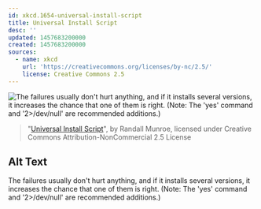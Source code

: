 ```yaml
---
id: xkcd.1654-universal-install-script
title: Universal Install Script
desc: ''
updated: 1457683200000
created: 1457683200000
sources:
  - name: xkcd
    url: 'https://creativecommons.org/licenses/by-nc/2.5/'
    license: Creative Commons 2.5
---
```

![The failures usually don't hurt anything, and if it installs several versions, it increases the chance that one of them is right. (Note: The 'yes' command and '2>/dev/null' are recommended additions.)](https://imgs.xkcd.com/comics/universal_install_script.png)
> "[Universal Install Script](https://xkcd.com/1654/)", by Randall Munroe, licensed under Creative Commons Attribution-NonCommercial 2.5 License

## Alt Text
The failures usually don't hurt anything, and if it installs several versions, it increases the chance that one of them is right. (Note: The 'yes' command and '2>/dev/null' are recommended additions.)
